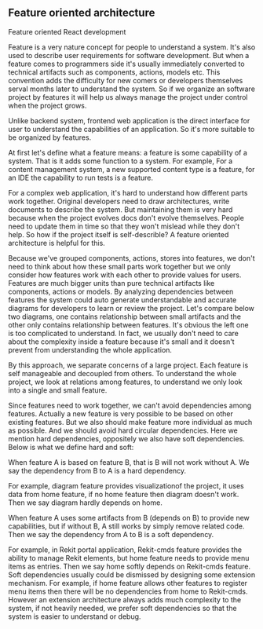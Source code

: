 ## Feature oriented architecture

Feature oriented React development

Feature is a very nature concept for people to understand a system. It's also used to describe user requirements for software development. But when a feature comes to programmers side it's usually immediately converted to technical artifacts such as components, actions, models etc. This convention adds the difficulty for new comers or developers themselves serval months later to understand the system. So if we organize an software project by features it will help us always manage the project under control when the project grows.

Unlike backend system, frontend web application is the direct interface for user to understand the capabilities of an application. So it's more suitable to be organized by features.

At first let's define what a feature means: a feature is some capability of a system. That is it adds some function to a system. For example, For a content management system, a new supported content type is a feature, for an IDE the capability to run tests is a feature.

For a complex web application, it's hard to understand how different parts work together. Original developers need to draw architectures, write documents to describe the system. But maintaining them is very hard because when the project evolves docs don't evolve themselves. People need to update them in time so that they won't mislead while they don't help. So how if the project itself is self-describle? A feature oriented architecture is helpful for this.

Because we've grouped components, actions, stores into features, we don't need to think about how these small parts work together but we only consider how features work with each other to provide values for users. Features are much bigger units than pure technical artifacts like components, actions or models. By analyzing dependencies between features the system could auto generate understandable and accurate diagrams for developers to learn or review the project. Let's compare below two diagrams, one contains relationship between small artifacts and the other only contains relationship between features. It's obvious the left one is too complicated to understand. In fact, we usually don't need to care about the complexity inside a feature because it's small and it doesn't prevent from understanding the whole application.

By this approach, we separate concerns of a large project. Each feature is self manageable and decoupled from others. To understand the whole project, we look at relations among features, to understand we only look into a single and small feature.

Since features need to work together, we can't avoid dependencies among features. Actually a new feature is very possible to be based on other existing features. But we also should make feature more individual as much as possible. And we should avoid hard circular dependencies. Here we mention hard dependencies, oppositely we also have soft dependencies. Below is what we define hard and soft:

When feature A is based on feature B, that is B will not work without A. We say the dependency from B to A is a hard dependency.

For example, diagram feature provides visualizationof the project, it uses data from home feature, if no home feature then diagram doesn't work. Then we say diagram hardly depends on home.

When feature A uses some artifacts from B (depends on B) to provide new capabilities, but if without B, A still works by simply remove related code. Then we say the dependency from A to B is a soft dependency.

For example, in Rekit portal application, Rekit-cmds feature provides the ability to manage Rekit elements, but home feature needs to provide menu items as entries. Then we say home softly depends on Rekit-cmds feature. Soft dependencies usually could be dismissed by designing some extension mechanism. For example, if home feature allows other features to register menu items then there will be no dependencies from home to Rekit-cmds. However an extension architecture always adds much complexity to the system, if not heavily needed, we prefer soft dependencies so that the system is easier to understand or debug.



